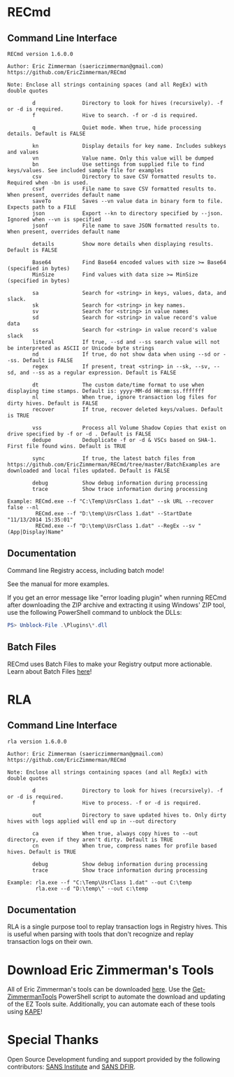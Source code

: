# RECmd

## Command Line Interface

    RECmd version 1.6.0.0
    
    Author: Eric Zimmerman (saericzimmerman@gmail.com)
    https://github.com/EricZimmerman/RECmd
    
    Note: Enclose all strings containing spaces (and all RegEx) with double quotes

            d               Directory to look for hives (recursively). -f or -d is required.
            f               Hive to search. -f or -d is required.

            q               Quiet mode. When true, hide processing details. Default is FALSE

            kn              Display details for key name. Includes subkeys and values
            vn              Value name. Only this value will be dumped
            bn              Use settings from supplied file to find keys/values. See included sample file for examples
            csv             Directory to save CSV formatted results to. Required when -bn is used.
            csvf            File name to save CSV formatted results to. When present, overrides default name
            saveTo          Saves --vn value data in binary form to file. Expects path to a FILE
            json            Export --kn to directory specified by --json. Ignored when --vn is specified
            jsonf           File name to save JSON formatted results to. When present, overrides default name

            details         Show more details when displaying results. Default is FALSE

            Base64          Find Base64 encoded values with size >= Base64 (specified in bytes)
            MinSize         Find values with data size >= MinSize (specified in bytes)

            sa              Search for <string> in keys, values, data, and slack.
            sk              Search for <string> in key names.
            sv              Search for <string> in value names
            sd              Search for <string> in value record's value data
            ss              Search for <string> in value record's value slack
            literal         If true, --sd and --ss search value will not be interpreted as ASCII or Unicode byte strings
            nd              If true, do not show data when using --sd or --ss. Default is FALSE
            regex           If present, treat <string> in --sk, --sv, --sd, and --ss as a regular expression. Default is FALSE

            dt              The custom date/time format to use when displaying time stamps. Default is: yyyy-MM-dd HH:mm:ss.fffffff
            nl              When true, ignore transaction log files for dirty hives. Default is FALSE
            recover         If true, recover deleted keys/values. Default is TRUE

            vss             Process all Volume Shadow Copies that exist on drive specified by -f or -d . Default is FALSE
            dedupe          Deduplicate -f or -d & VSCs based on SHA-1. First file found wins. Default is TRUE

            sync            If true, the latest batch files from https://github.com/EricZimmerman/RECmd/tree/master/BatchExamples are downloaded and local files updated. Default is FALSE

            debug           Show debug information during processing
            trace           Show trace information during processing

    Example: RECmd.exe --f "C:\Temp\UsrClass 1.dat" --sk URL --recover false --nl
             RECmd.exe --f "D:\temp\UsrClass 1.dat" --StartDate "11/13/2014 15:35:01"
             RECmd.exe --f "D:\temp\UsrClass 1.dat" --RegEx --sv "(App|Display)Name"

## Documentation

Command line Registry access, including batch mode!

See the manual for more examples.

If you get an error message like "error loading plugin" when running RECmd after downloading the ZIP archive and extracting it using Windows' ZIP tool, use the following PowerShell command to unblock the DLLs:

``` PowerShell
PS> Unblock-File .\Plugins\*.dll
```

## Batch Files

RECmd uses Batch Files to make your Registry output more actionable. Learn about Batch Files [here](https://github.com/EricZimmerman/RECmd/tree/master/BatchExamples#readme)!

# RLA

## Command Line Interface

    rla version 1.6.0.0
    
    Author: Eric Zimmerman (saericzimmerman@gmail.com)
    https://github.com/EricZimmerman/RECmd
    
    Note: Enclose all strings containing spaces (and all RegEx) with double quotes

            d               Directory to look for hives (recursively). -f or -d is required.
            f               Hive to process. -f or -d is required.

            out             Directory to save updated hives to. Only dirty hives with logs applied will end up in --out directory

            ca              When true, always copy hives to --out directory, even if they aren't dirty. Default is TRUE
            cn              When true, compress names for profile based hives. Default is TRUE
    
            debug           Show debug information during processing
            trace           Show trace information during processing
    
    Example: rla.exe --f "C:\Temp\UsrClass 1.dat" --out C:\temp
             rla.exe --d "D:\temp\" --out c:\temp

## Documentation

RLA is a single purpose tool to replay transaction logs in Registry hives. This is useful when parsing with tools that don't recognize and replay transaction logs on their own.

# Download Eric Zimmerman's Tools

All of Eric Zimmerman's tools can be downloaded [here](https://ericzimmerman.github.io/#!index.md). Use the [Get-ZimmermanTools](https://f001.backblazeb2.com/file/EricZimmermanTools/Get-ZimmermanTools.zip) PowerShell script to automate the download and updating of the EZ Tools suite. Additionally, you can automate each of these tools using [KAPE](https://www.kroll.com/en/services/cyber-risk/incident-response-litigation-support/kroll-artifact-parser-extractor-kape)!

# Special Thanks

Open Source Development funding and support provided by the following contributors: [SANS Institute](http://sans.org/) and [SANS DFIR](http://dfir.sans.org/).
